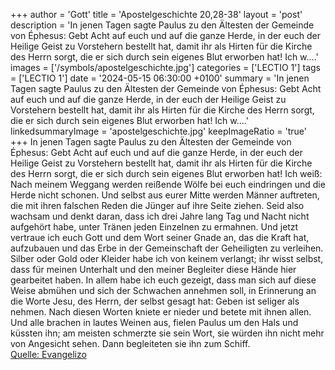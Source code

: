 +++
author = 'Gott'
title = 'Apostelgeschichte 20,28-38'
layout = 'post'
description = 'In jenen Tagen sagte Paulus zu den Ältesten der Gemeinde von Éphesus: Gebt Acht auf euch und auf die ganze Herde, in der euch der Heilige Geist zu Vorstehern bestellt hat, damit ihr als Hirten für die Kirche des Herrn sorgt, die er sich durch sein eigenes Blut erworben hat! Ich w....'
images = ['/symbols/apostelgeschichte.jpg']
categories = ['LECTIO 1']
tags = ['LECTIO 1']
date = '2024-05-15 06:30:00 +0100'
summary = 'In jenen Tagen sagte Paulus zu den Ältesten der Gemeinde von Éphesus: Gebt Acht auf euch und auf die ganze Herde, in der euch der Heilige Geist zu Vorstehern bestellt hat, damit ihr als Hirten für die Kirche des Herrn sorgt, die er sich durch sein eigenes Blut erworben hat! Ich w....'
linkedsummaryImage = 'apostelgeschichte.jpg'
keepImageRatio = 'true'
+++
In jenen Tagen sagte Paulus zu den Ältesten der Gemeinde von Éphesus: Gebt Acht auf euch und auf die ganze Herde, in der euch der Heilige Geist zu Vorstehern bestellt hat, damit ihr als Hirten für die Kirche des Herrn sorgt, die er sich durch sein eigenes Blut erworben hat!
Ich weiß: Nach meinem Weggang werden reißende Wölfe bei euch eindringen und die Herde nicht schonen.<!--more-->
Und selbst aus eurer Mitte werden Männer auftreten, die mit ihren falschen Reden die Jünger auf ihre Seite ziehen.
Seid also wachsam und denkt daran, dass ich drei Jahre lang Tag und Nacht nicht aufgehört habe, unter Tränen jeden Einzelnen zu ermahnen.
Und jetzt vertraue ich euch Gott und dem Wort seiner Gnade an, das die Kraft hat, aufzubauen und das Erbe in der Gemeinschaft der Geheiligten zu verleihen.
Silber oder Gold oder Kleider habe ich von keinem verlangt;
ihr wisst selbst, dass für meinen Unterhalt und den meiner Begleiter diese Hände hier gearbeitet haben.
In allem habe ich euch gezeigt, dass man sich auf diese Weise abmühen und sich der Schwachen annehmen soll, in Erinnerung an die Worte Jesu, des Herrn, der selbst gesagt hat: Geben ist seliger als nehmen.
Nach diesen Worten kniete er nieder und betete mit ihnen allen.
Und alle brachen in lautes Weinen aus, fielen Paulus um den Hals und küssten ihn;
am meisten schmerzte sie sein Wort, sie würden ihn nicht mehr von Angesicht sehen. Dann begleiteten sie ihn zum Schiff.<br> [Quelle: Evangelizo](https://evangeliumtagfuertag.org/DE/gospel)